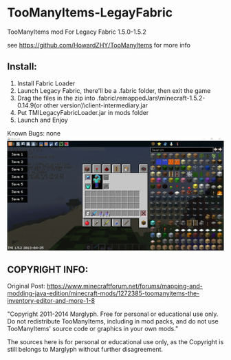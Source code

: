 # TooManyItems-LegayFabric

TooManyItems mod For Legacy Fabric 1.5.0-1.5.2

see https://github.com/HowardZHY/TooManyItems for more info

## Install:
1. Install Fabric Loader
2. Launch Legacy Fabric, there'll be a .fabric folder, then exit the game
3. Drag the files in the zip into .fabric\remappedJars\minecraft-1.5.2-0.14.9(or other version)\client-intermediary.jar
4. Put TMILegacyFabricLoader.jar in mods folder
5. Launch and Enjoy

Known Bugs: none
![image](https://github.com/HowardZHY/TooManyItems-LegacyFabric/blob/1.5.2/TMI1.5.2.png)

## COPYRIGHT INFO:
Original Post: https://www.minecraftforum.net/forums/mapping-and-modding-java-edition/minecraft-mods/1272385-toomanyitems-the-inventory-editor-and-more-1-8

"Copyright 2011-2014 Marglyph. Free for personal or educational use only. Do not redistribute TooManyItems, including in mod packs, and do not use TooManyItems' source code or graphics in your own mods."

The sources here is for personal or educational use only, as the Copyright is still belongs to Marglyph without further disagreement.
